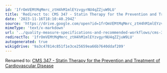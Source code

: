 ```yaml
---
id: '1frOmVEMtMqMmrc_ztH4hM1mlEYzvgyrNU4qZZjuW9LU'
title: 'Redirect to: CMS 347 - Statin Therapy for the Prevention and Treatment of Cardiovascular Disease'
date: '2023-11-16T18:10:40.294Z'
source: 'https://drive.google.com/open?id=1frOmVEMtMqMmrc_ztH4hM1mlEYzvgyrNU4qZZjuW9LU'
mimeType: 'text/x-markdown'
url: '../quality-measure-specifications-and-recommended-workflows/cms-347-statin-therapy-for-the-prevention-and-treatment-of-cardiovascular-disease.md'
redirectTo: '1frOmVEMtMqMmrc_ztH4hM1mlEYzvgyrNU4qZZjuW9LU'
autogenerated: true
wikigdrive: '9a3c47814c851f1e3ce25659ea66b7640ddaf209'
---
```

Renamed to: [CMS 347 - Statin Therapy for the Prevention and Treatment of Cardiovascular Disease](../quality-measure-specifications-and-recommended-workflows/cms-347-statin-therapy-for-the-prevention-and-treatment-of-cardiovascular-disease.md)
